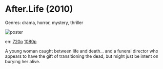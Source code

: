 # After.Life (2010)

Genres: drama, horror, mystery, thriller

![poster](http://image.tmdb.org/t/p/w500/8mtT1Hqp63s3DiGxZckxQj0Mioy.jpg)

en:
  [720p](magnet:?xt=urn:btih:BAD6AC83EEC883493F232356108C1BBFB408E255&tr=udp://glotorrents.pw:6969/announce&tr=udp://tracker.opentrackr.org:1337/announce&tr=udp://torrent.gresille.org:80/announce&tr=udp://tracker.openbittorrent.com:80&tr=udp://tracker.coppersurfer.tk:6969&tr=udp://tracker.leechers-paradise.org:6969&tr=udp://p4p.arenabg.ch:1337&tr=udp://tracker.internetwarriors.net:1337)
  [1080p](magnet:?xt=urn:btih:C2928A18C8B8B89D0C8F22B083C1CDA712ED6F7C&tr=udp://glotorrents.pw:6969/announce&tr=udp://tracker.opentrackr.org:1337/announce&tr=udp://torrent.gresille.org:80/announce&tr=udp://tracker.openbittorrent.com:80&tr=udp://tracker.coppersurfer.tk:6969&tr=udp://tracker.leechers-paradise.org:6969&tr=udp://p4p.arenabg.ch:1337&tr=udp://tracker.internetwarriors.net:1337)
  


A young woman caught between life and death... and a funeral director who appears to have the gift of transitioning the dead, but might just be intent on burying her alive.